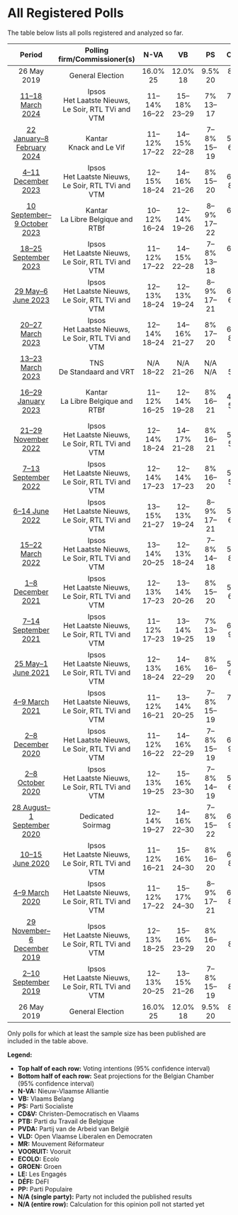# All Registered Polls

The table below lists all polls registered and analyzed so far.

| Period     | Polling firm/Commissioner(s) | N-VA | VB | PS | CD&V | PTB | PVDA | VLD | MR | VOORUIT | ECOLO | GROEN | LE | DÉFI | PP |
|:----------:|:----------------------------:|:--:|:--:|:--:|:--:|:--:|:--:|:--:|:--:|:--:|:--:|:--:|:--:|:--:|:--:|
| 26 May 2019 | General Election | 16.0% <br> 25 | 12.0% <br> 18 | 9.5% <br> 20 | 8.9% <br> 12 | 4.8% <br> 9 | 3.3% <br> 3 | 8.5% <br> 12 | 7.6% <br> 14 | 6.7% <br> 9 | 6.1% <br> 13 | 6.1% <br> 8 | 3.7% <br> 5 | 2.2% <br> 2 | 1.1% <br> 0 |
| [11–18 March 2024](2024-03-18-Ipsos.html) | Ipsos <br> Het Laatste Nieuws, Le Soir, RTL TVi and VTM | 11–14% <br> 16–22 | 15–18% <br> 23–29 | 7% <br> 13–17 | 7–9% <br> 10–15 | 5–6% <br> 10–13 | 5–7% <br> 5–9 | 4–6% <br> 4–9 | 7–8% <br> 14–18 | 6–8% <br> 7–12 | 4% <br> 7–10 | 4–6% <br> 3–8 | 5% <br> 9–12 | 2% <br> 1–4 | N/A <br> N/A |
| [22 January–8 February 2024](2024-02-08-Kantar.html) | Kantar <br> Knack and Le Vif | 11–12% <br> 17–22 | 14–15% <br> 22–28 | 7–8% <br> 15–19 | 5–6% <br> 6–10 | 6–7% <br> 11–15 | 6–8% <br> 8–11 | 4% <br> 3–8 | 6–7% <br> 13–17 | 8–10% <br> 11–16 | 5% <br> 9–12 | 4–6% <br> 5–9 | 4% <br> 4–9 | 1–2% <br> 1–2 | N/A <br> N/A |
| [4–11 December 2023](2023-12-11-Ipsos.html) | Ipsos <br> Het Laatste Nieuws, Le Soir, RTL TVi and VTM | 12–15% <br> 18–24 | 14–16% <br> 21–26 | 8% <br> 15–20 | 6–8% <br> 8–12 | 5% <br> 9–12 | 5–7% <br> 6–9 | 4–5% <br> 3–6 | 6–7% <br> 13–17 | 7–9% <br> 10–15 | 5% <br> 9–13 | 5–6% <br> 5–9 | 4% <br> 6–10 | 1–2% <br> 1–2 | N/A <br> N/A |
| [10 September–9 October 2023](2023-10-09-Kantar.html) | Kantar <br> La Libre Belgique and RTBf | 10–12% <br> 16–24 | 12–14% <br> 19–26 | 8–9% <br> 17–22 | 6–8% <br> 10–15 | 6% <br> 10–16 | 4–6% <br> 5–9 | 4% <br> 3–9 | 6–7% <br> 12–18 | 8–11% <br> 11–18 | 4% <br> 6–11 | 4–6% <br> 3–9 | 3% <br> 4–9 | 1–2% <br> 1–3 | N/A <br> N/A |
| [18–25 September 2023](2023-09-25-Ipsos.html) | Ipsos <br> Het Laatste Nieuws, Le Soir, RTL TVi and VTM | 11–12% <br> 17–22 | 14–15% <br> 22–28 | 7–8% <br> 13–18 | 6–7% <br> 10–13 | 6–7% <br> 11–15 | 5–7% <br> 6–10 | 4–5% <br> 4–9 | 7% <br> 13–17 | 8–10% <br> 11–17 | 5–6% <br> 9–13 | 3–5% <br> 3–6 | 4% <br> 6–10 | 1% <br> 1–2 | N/A <br> N/A |
| [29 May–6 June 2023](2023-06-06-Ipsos.html) | Ipsos <br> Het Laatste Nieuws, Le Soir, RTL TVi and VTM | 12–13% <br> 18–24 | 12–13% <br> 19–24 | 8–9% <br> 17–21 | 6–7% <br> 6–11 | 6–7% <br> 11–16 | 5–7% <br> 8–10 | 4–6% <br> 4–9 | 6–7% <br> 13–18 | 9–11% <br> 13–18 | 4–5% <br> 9–12 | 4–5% <br> 3–8 | 3% <br> 4–6 | 1–2% <br> 1–2 | N/A <br> N/A |
| [20–27 March 2023](2023-03-27-Ipsos.html) | Ipsos <br> Het Laatste Nieuws, Le Soir, RTL TVi and VTM | 12–14% <br> 18–24 | 14–16% <br> 21–27 | 8% <br> 17–20 | 6–8% <br> 8–12 | 6% <br> 11–15 | 4–6% <br> 4–8 | 5–6% <br> 6–10 | 6–7% <br> 13–16 | 8–10% <br> 11–17 | 4–5% <br> 8–11 | 4–5% <br> 3–7 | 3% <br> 4–8 | 2% <br> 1–4 | N/A <br> N/A |
| [13–23 March 2023](2023-03-23-TNS.html) | TNS <br> De Standaard and VRT | N/A <br> 18–22 | N/A <br> 21–26 | N/A <br> N/A | N/A <br> 5–10 | N/A <br> N/A | N/A <br> 7–9 | N/A <br> 6–9 | N/A <br> N/A | N/A <br> 14–17 | N/A <br> N/A | N/A <br> 5–7 | N/A <br> N/A | N/A <br> N/A | N/A <br> N/A |
| [16–29 January 2023](2023-01-29-Kantar.html) | Kantar <br> La Libre Belgique and RTBf | 11–12% <br> 16–25 | 12–14% <br> 19–28 | 8% <br> 16–21 | 4–5% <br> 5–10 | 6–7% <br> 11–18 | 2–4% <br> 1–6 | 5–7% <br> 7–14 | 6–7% <br> 12–18 | 8–11% <br> 11–17 | 4% <br> 7–12 | 5–8% <br> 5–13 | 2–3% <br> 4–6 | 2% <br> 1–4 | N/A <br> N/A |
| [21–29 November 2022](2022-11-29-Ipsos.html) | Ipsos <br> Het Laatste Nieuws, Le Soir, RTL TVi and VTM | 12–14% <br> 18–24 | 14–17% <br> 21–28 | 8% <br> 16–21 | 5–7% <br> 5–10 | 6% <br> 11–14 | 4–5% <br> 3–8 | 5–6% <br> 6–10 | 7% <br> 14–18 | 9–11% <br> 12–17 | 4% <br> 8–11 | 4–6% <br> 5–9 | 2–3% <br> 4–5 | 2% <br> 1–4 | N/A <br> N/A |
| [7–13 September 2022](2022-09-13-Ipsos.html) | Ipsos <br> Het Laatste Nieuws, Le Soir, RTL TVi and VTM | 12–14% <br> 17–23 | 12–14% <br> 17–23 | 8% <br> 16–20 | 5–7% <br> 5–10 | 6% <br> 10–13 | 4–6% <br> 5–9 | 6–8% <br> 7–11 | 7–8% <br> 15–19 | 9–11% <br> 12–18 | 4–5% <br> 9–12 | 4–6% <br> 5–9 | 2–3% <br> 4–5 | 2% <br> 1–4 | N/A <br> N/A |
| [6–14 June 2022](2022-06-14-Ipsos.html) | Ipsos <br> Het Laatste Nieuws, Le Soir, RTL TVi and VTM | 13–15% <br> 21–27 | 12–13% <br> 19–24 | 8–9% <br> 17–21 | 5–6% <br> 6–10 | 6% <br> 11–15 | 4–6% <br> 5–8 | 4–5% <br> 6–10 | 6–7% <br> 13–17 | 8–10% <br> 11–15 | 5% <br> 10–13 | 4–6% <br> 4–8 | 2–3% <br> 4–5 | 2% <br> 1–3 | N/A <br> N/A |
| [15–22 March 2022](2022-03-22-Ipsos.html) | Ipsos <br> Het Laatste Nieuws, Le Soir, RTL TVi and VTM | 13–14% <br> 20–25 | 12–13% <br> 18–24 | 7–8% <br> 14–18 | 5–6% <br> 8–11 | 6–7% <br> 11–16 | 4–6% <br> 5–9 | 5–6% <br> 6–10 | 6–7% <br> 13–18 | 8–10% <br> 11–15 | 5–6% <br> 10–14 | 4–6% <br> 5–9 | 2–3% <br> 4–5 | 1–2% <br> 1–2 | N/A <br> N/A |
| [1–8 December 2021](2021-12-08-Ipsos.html) | Ipsos <br> Het Laatste Nieuws, Le Soir, RTL TVi and VTM | 12–13% <br> 17–23 | 13–14% <br> 20–26 | 8% <br> 15–20 | 5–6% <br> 6–11 | 6% <br> 10–13 | 4–6% <br> 5–9 | 5–6% <br> 6–10 | 7–8% <br> 13–18 | 7–9% <br> 10–15 | 5–6% <br> 10–14 | 4–6% <br> 5–9 | 2% <br> 2–5 | 2% <br> 1–3 | N/A <br> N/A |
| [7–14 September 2021](2021-09-14-Ipsos.html) | Ipsos <br> Het Laatste Nieuws, Le Soir, RTL TVi and VTM | 11–12% <br> 17–23 | 13–14% <br> 19–25 | 7% <br> 13–19 | 6–7% <br> 9–13 | 6% <br> 10–14 | 4–5% <br> 3–8 | 6–7% <br> 7–11 | 6–7% <br> 13–18 | 6–8% <br> 9–13 | 6% <br> 11–15 | 5–7% <br> 5–9 | 2–3% <br> 4–6 | 2% <br> 1–4 | N/A <br> N/A |
| [25 May–1 June 2021](2021-06-01-Ipsos.html) | Ipsos <br> Het Laatste Nieuws, Le Soir, RTL TVi and VTM | 12–13% <br> 18–24 | 14–16% <br> 22–29 | 8% <br> 16–20 | 5–6% <br> 6–10 | 6% <br> 10–15 | 4–6% <br> 4–8 | 6–7% <br> 8–12 | 6% <br> 12–16 | 7–9% <br> 9–13 | 5–6% <br> 10–14 | 4–6% <br> 5–9 | 3% <br> 4–7 | 2% <br> 1–4 | N/A <br> N/A |
| [4–9 March 2021](2021-03-09-Ipsos.html) | Ipsos <br> Het Laatste Nieuws, Le Soir, RTL TVi and VTM | 11–12% <br> 16–21 | 13–14% <br> 20–25 | 7–8% <br> 15–19 | 7–8% <br> 10–14 | 6% <br> 11–14 | 4–6% <br> 5–8 | 7–8% <br> 9–14 | 6–7% <br> 13–17 | 6–8% <br> 9–13 | 6% <br> 11–15 | 4–6% <br> 4–9 | 2–3% <br> 4–5 | 2% <br> 1–3 | N/A <br> N/A |
| [2–8 December 2020](2020-12-08-Ipsos.html) | Ipsos <br> Het Laatste Nieuws, Le Soir, RTL TVi and VTM | 11–12% <br> 16–22 | 14–16% <br> 22–29 | 7–8% <br> 15–19 | 6–7% <br> 9–14 | 5–6% <br> 10–13 | 3–5% <br> 1–7 | 6–7% <br> 9–12 | 6–7% <br> 12–17 | 7–9% <br> 10–15 | 5–6% <br> 11–14 | 4–6% <br> 4–9 | 3% <br> 4–6 | 2% <br> 1–2 | N/A <br> N/A |
| [2–8 October 2020](2020-10-08-Ipsos.html) | Ipsos <br> Het Laatste Nieuws, Le Soir, RTL TVi and VTM | 12–13% <br> 19–25 | 15–16% <br> 23–30 | 7–8% <br> 14–19 | 5–6% <br> 6–11 | 6% <br> 10–14 | 3–4% <br> 1–5 | 5–6% <br> 7–11 | 6% <br> 12–16 | 7–9% <br> 11–15 | 6–7% <br> 13–17 | 4–5% <br> 3–8 | 2–3% <br> 4–6 | 2% <br> 1–3 | N/A <br> N/A |
| [28 August–1 September 2020](2020-09-01-Dedicated.html) | Dedicated <br> Soirmag | 12–14% <br> 19–27 | 14–16% <br> 22–30 | 7–8% <br> 15–22 | 6–8% <br> 9–15 | 4–5% <br> 7–13 | 1–2% <br> 0 | 7–10% <br> 10–16 | 6–7% <br> 13–20 | 6–9% <br> 9–14 | 4–5% <br> 9–15 | 3–5% <br> 3–8 | 1–2% <br> 0–6 | 1% <br> 0–3 | 1% <br> 0–2 |
| [10–15 June 2020](2020-06-15-Ipsos.html) | Ipsos <br> Het Laatste Nieuws, Le Soir, RTL TVi and VTM | 11–12% <br> 16–21 | 15–16% <br> 24–30 | 8% <br> 16–20 | 6–7% <br> 8–12 | 6% <br> 10–13 | 4–5% <br> 3–8 | 5–6% <br> 6–10 | 6–7% <br> 13–17 | 6–8% <br> 8–13 | 5–6% <br> 10–14 | 5–6% <br> 5–9 | 2% <br> 3–5 | 2% <br> 1–4 | N/A <br> N/A |
| [4–9 March 2020](2020-03-09-Ipsos.html) | Ipsos <br> Het Laatste Nieuws, Le Soir, RTL TVi and VTM | 11–12% <br> 17–22 | 15–17% <br> 24–30 | 8–9% <br> 17–21 | 6–7% <br> 8–12 | 6% <br> 10–14 | 5–6% <br> 5–9 | 5–6% <br> 6–10 | 6–7% <br> 12–17 | 5–7% <br> 6–10 | 5–6% <br> 10–14 | 4–6% <br> 5–9 | 2% <br> 1–5 | 2% <br> 1–4 | N/A <br> N/A |
| [29 November–6 December 2019](2019-12-06-Ipsos.html) | Ipsos <br> Het Laatste Nieuws, Le Soir, RTL TVi and VTM | 12–13% <br> 18–25 | 15–16% <br> 23–29 | 8% <br> 16–20 | 6% <br> 8–11 | 5–6% <br> 9–12 | 4–6% <br> 5–8 | 5–6% <br> 6–10 | 6–7% <br> 12–17 | 4–6% <br> 5–9 | 6% <br> 12–16 | 6–7% <br> 7–11 | 2–3% <br> 4–5 | 2% <br> 1–4 | N/A <br> N/A |
| [2–10 September 2019](2019-09-10-Ipsos.html) | Ipsos <br> Het Laatste Nieuws, Le Soir, RTL TVi and VTM | 12–13% <br> 20–25 | 13–15% <br> 21–26 | 7–8% <br> 15–19 | 6% <br> 8–11 | 5% <br> 8–11 | 3–4% <br> 1–7 | 7–8% <br> 10–15 | 7–8% <br> 14–18 | 4–6% <br> 4–8 | 6% <br> 11–15 | 6–8% <br> 7–12 | 2–3% <br> 4–5 | 2% <br> 1–4 | N/A <br> N/A |
| 26 May 2019 | General Election | 16.0% <br> 25 | 12.0% <br> 18 | 9.5% <br> 20 | 8.9% <br> 12 | 4.8% <br> 9 | 3.3% <br> 3 | 8.5% <br> 12 | 7.6% <br> 14 | 6.7% <br> 9 | 6.1% <br> 13 | 6.1% <br> 8 | 3.7% <br> 5 | 2.2% <br> 2 | 1.1% <br> 0 |

Only polls for which at least the sample size has been published are included in the table above.

**Legend:**
+ **Top half of each row:** Voting intentions (95% confidence interval)
+ **Bottom half of each row:** Seat projections for the Belgian Chamber (95% confidence interval)
+ **N-VA:** Nieuw-Vlaamse Alliantie
+ **VB:** Vlaams Belang
+ **PS:** Parti Socialiste
+ **CD&V:** Christen-Democratisch en Vlaams
+ **PTB:** Parti du Travail de Belgique
+ **PVDA:** Partij van de Arbeid van België
+ **VLD:** Open Vlaamse Liberalen en Democraten
+ **MR:** Mouvement Réformateur
+ **VOORUIT:** Vooruit
+ **ECOLO:** Ecolo
+ **GROEN:** Groen
+ **LE:** Les Engagés
+ **DÉFI:** DéFI
+ **PP:** Parti Populaire
+ **N/A (single party):** Party not included the published results
+ **N/A (entire row):** Calculation for this opinion poll not started yet

